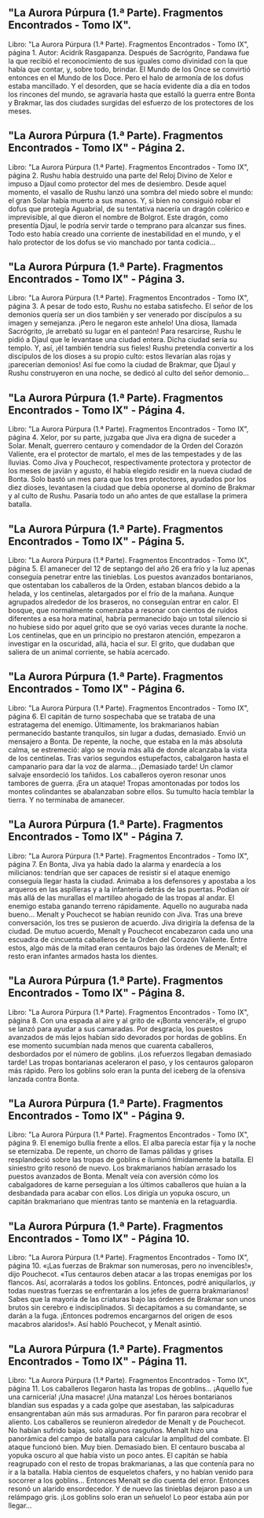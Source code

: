 ## "La Aurora Púrpura (1.ª Parte). Fragmentos Encontrados - Tomo IX".
Libro: "La Aurora Púrpura (1.ª Parte). Fragmentos Encontrados - Tomo IX", página 1.
Autor: Acidrik Rasgapanza.
Después de Sacrógrito, Pandawa fue la que recibió el reconocimiento de sus iguales como divinidad con la que había que contar, y, sobre todo, brindar. El Mundo de los Once se convirtió entonces en el Mundo de los Doce. Pero el halo de armonía de los dofus estaba mancillado. Y el desorden, que se hacía evidente día a día en todos los rincones del mundo, se agravaría hasta que estalló la guerra entre Bonta y Brakmar, las dos ciudades surgidas del esfuerzo de los protectores de los meses.

## "La Aurora Púrpura (1.ª Parte). Fragmentos Encontrados - Tomo IX" - Página 2.
Libro: "La Aurora Púrpura (1.ª Parte). Fragmentos Encontrados - Tomo IX", página 2.
Rushu había destruido una parte del Reloj Divino de Xelor e impuso a Djaul como protector del mes de desiembro. Desde aquel momento, el vasallo de Rushu lanzó una sombra del miedo sobre el mundo: el gran Solar había muerto a sus manos. Y, si bien no consiguió robar el dofus que protegía Aguabrial, de su tentativa nacería un dragón colérico e imprevisible, al que dieron el nombre de Bolgrot. Este dragón, como presentía Djaul, le podría servir tarde o temprano para alcanzar sus fines. Todo esto había creado una corriente de inestabilidad en el mundo, y el halo protector de los dofus se vio manchado por tanta codicia...

## "La Aurora Púrpura (1.ª Parte). Fragmentos Encontrados - Tomo IX" - Página 3.
Libro: "La Aurora Púrpura (1.ª Parte). Fragmentos Encontrados - Tomo IX", página 3.
A pesar de todo esto, Rushu no estaba satisfecho. El señor de los demonios quería ser un dios también y ser venerado por discípulos a su imagen y semejanza. ¡Pero le negaron este anhelo! Una diosa, llamada Sacrógrito, ¡le arrebató su lugar en el panteón! Para resarcirse, Rushu le pidió a Djaul que le levantase una ciudad entera. Dicha ciudad sería su templo. Y, así, ¡él también tendría sus fieles! Rushu pretendía convertir a los discípulos de los dioses a su propio culto: estos llevarían alas rojas y ¡parecerían demonios! Así fue como la ciudad de Brakmar, que Djaul y Rushu construyeron en una noche, se dedicó al culto del señor demonio...

## "La Aurora Púrpura (1.ª Parte). Fragmentos Encontrados - Tomo IX" - Página 4.
Libro: "La Aurora Púrpura (1.ª Parte). Fragmentos Encontrados - Tomo IX", página 4.
Xelor, por su parte, juzgaba que Jiva era digna de suceder a Solar. Menalt, guerrero centauro y comendador de la Orden del Corazón Valiente, era el protector de martalo, el mes de las tempestades y de las lluvias. Como Jiva y Pouchecot, respectivamente protectora y protector de los meses de javián y agusto, él había elegido residir en la nueva ciudad de Bonta. Solo bastó un mes para que los tres protectores, ayudados por los diez dioses, levantasen la ciudad que debía oponerse al domino de Brakmar y al culto de Rushu. Pasaría todo un año antes de que estallase la primera batalla.

## "La Aurora Púrpura (1.ª Parte). Fragmentos Encontrados - Tomo IX" - Página 5.
Libro: "La Aurora Púrpura (1.ª Parte). Fragmentos Encontrados - Tomo IX", página 5.
El amanecer del 12 de septango del año 26 era frío y la luz apenas conseguía penetrar entre las tinieblas. Los puestos avanzados bontarianos, que ostentaban los caballeros de la Orden, estaban blancos debido a la helada, y los centinelas, aletargados por el frío de la mañana. Aunque agrupados alrededor de los braseros, no conseguían entrar en calor. El bosque, que normalmente comenzaba a resonar con cientos de ruidos diferentes a esa hora matinal, habría permanecido bajo un total silencio si no hubiese sido por aquel grito que se oyó varias veces durante la noche. Los centinelas, que en un principio no prestaron atención, empezaron a investigar en la oscuridad, allá, hacia el sur. El grito, que dudaban que saliera de un animal corriente, se había acercado.

## "La Aurora Púrpura (1.ª Parte). Fragmentos Encontrados - Tomo IX" - Página 6.
Libro: "La Aurora Púrpura (1.ª Parte). Fragmentos Encontrados - Tomo IX", página 6.
El capitán de turno sospechaba que se trataba de una estratagema del enemigo. Últimamente, los brakmarianos habían permanecido bastante tranquilos, sin lugar a dudas, demasiado. Envió un mensajero a Bonta. De repente, la noche, que estaba en la más absoluta calma, se estremeció: algo se movía más allá de donde alcanzaba la vista de los centinelas. Tras varios segundos estupefactos, cabalgaron hasta el campanario para dar la voz de alarma... ¡Demasiado tarde! Un clamor salvaje ensordeció los tañidos. Los caballeros oyeron resonar unos tambores de guerra. ¡Era un ataque! Tropas amontonadas por todos los montes colindantes se abalanzaban sobre ellos. Su tumulto hacía temblar la tierra. Y no terminaba de amanecer.

## "La Aurora Púrpura (1.ª Parte). Fragmentos Encontrados - Tomo IX" - Página 7.
Libro: "La Aurora Púrpura (1.ª Parte). Fragmentos Encontrados - Tomo IX", página 7.
En Bonta, Jiva ya había dado la alarma y enardecía a los milicianos: tendrían que ser capaces de resistir si el ataque enemigo conseguía llegar hasta la ciudad. Animaba a los defensores y apostaba a los arqueros en las aspilleras y a la infantería detrás de las puertas. Podían oír más allá de las murallas el martilleo ahogado de las tropas al andar. El enemigo estaba ganando terreno rápidamente. Aquello no auguraba nada bueno... Menalt y Pouchecot se habían reunido con Jiva. Tras una breve conversación, los tres se pusieron de acuerdo. Jiva dirigiría la defensa de la ciudad. De mutuo acuerdo, Menalt y Pouchecot encabezaron cada uno una escuadra de cincuenta caballeros de la Orden del Corazón Valiente. Entre estos, algo más de la mitad eran centauros bajo las órdenes de Menalt; el resto eran infantes armados hasta los dientes.

## "La Aurora Púrpura (1.ª Parte). Fragmentos Encontrados - Tomo IX" - Página 8.
Libro: "La Aurora Púrpura (1.ª Parte). Fragmentos Encontrados - Tomo IX", página 8.
Con una espada al aire y al grito de «¡Bonta vencerá!», el grupo se lanzó para ayudar a sus camaradas. Por desgracia, los puestos avanzados de más lejos habían sido devorados por hordas de goblins. En ese momento sucumbían nada menos que cuarenta caballeros, desbordados por el número de goblins. ¡Los refuerzos llegaban demasiado tarde! Las tropas bontarianas aceleraron el paso, y los centauros galoparon más rápido. Pero los goblins solo eran la punta del iceberg de la ofensiva lanzada contra Bonta.

## "La Aurora Púrpura (1.ª Parte). Fragmentos Encontrados - Tomo IX" - Página 9.
Libro: "La Aurora Púrpura (1.ª Parte). Fragmentos Encontrados - Tomo IX", página 9.
El enemigo bullía frente a ellos. El alba parecía estar fija y la noche se eternizaba. De repente, un chorro de llamas pálidas y grises resplandeció sobre las tropas de goblins e iluminó tímidamente la batalla. El siniestro grito resonó de nuevo. Los brakmarianos habían arrasado los puestos avanzados de Bonta. Menalt veía con aversión cómo los cabalgadores de karne perseguían a los últimos caballeros que huían a la desbandada para acabar con ellos. Los dirigía un yopuka oscuro, un capitán brakmariano que mientras tanto se mantenía en la retaguardia.

## "La Aurora Púrpura (1.ª Parte). Fragmentos Encontrados - Tomo IX" - Página 10.
Libro: "La Aurora Púrpura (1.ª Parte). Fragmentos Encontrados - Tomo IX", página 10.
«¡Las fuerzas de Brakmar son numerosas, pero no invencibles!», dijo Pouchecot. «Tus centauros deben atacar a las tropas enemigas por los flancos. Así, acorralarás a todos los goblins. Entonces, podré aniquilarlos, ¡y todas nuestras fuerzas se enfrentarán a los jefes de guerra brakmarianos! Sabes que la mayoría de las criaturas bajo las órdenes de Brakmar son unos brutos sin cerebro e indisciplinados. Si decapitamos a su comandante, se darán a la fuga. ¡Entonces podremos encargarnos del origen de esos macabros alaridos!». Así habló Pouchecot, y Menalt asintió.

## "La Aurora Púrpura (1.ª Parte). Fragmentos Encontrados - Tomo IX" - Página 11.
Libro: "La Aurora Púrpura (1.ª Parte). Fragmentos Encontrados - Tomo IX", página 11.
Los caballeros llegaron hasta las tropas de goblins... ¡Aquello fue una carnicería! ¡Una masacre! ¡Una matanza! Los héroes bontarianos blandían sus espadas y a cada golpe que asestaban, las salpicaduras ensangrentaban aún más sus armaduras. Por fin pararon para recobrar el aliento. Los caballeros se reunieron alrededor de Menalt y de Pouchecot. No habían sufrido bajas, solo algunos rasguños. Menalt hizo una panorámica del campo de batalla para calcular la amplitud del combate. El ataque funcionó bien. Muy bien. Demasiado bien. El centauro buscaba al yopuka oscuro al que había visto un poco antes. El capitán se había reagrupado con el resto de tropas brakmarianas, a las que contenía para no ir a la batalla. Había cientos de esqueletos chafers, y no habían venido para socorrer a los goblins... Entonces Menalt se dio cuenta del error. Entonces resonó un alarido ensordecedor. Y de nuevo las tinieblas dejaron paso a un relámpago gris. ¡Los goblins solo eran un señuelo! Lo peor estaba aún por llegar...